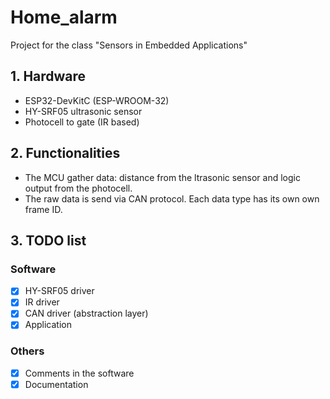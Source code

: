 # Home_alarm

Project for the class "Sensors in Embedded Applications"

## 1. Hardware
- ESP32-DevKitC (ESP-WROOM-32)
- HY-SRF05 ultrasonic sensor
- Photocell to gate (IR based)

## 2. Functionalities
- The MCU gather data: distance from the ltrasonic sensor and logic output from the photocell.
- The raw data is send via CAN protocol. Each data type has its own own frame ID.

## 3. TODO list
### Software
- [x] HY-SRF05 driver
- [x] IR driver
- [x] CAN driver (abstraction layer)
- [x] Application
### Others
- [x] Comments in the software
- [x] Documentation
